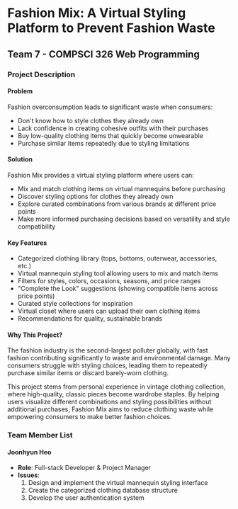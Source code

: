 # Fashion Mix: A Virtual Styling Platform to Prevent Fashion Waste

## Team 7 - COMPSCI 326 Web Programming

### Project Description

#### Problem
Fashion overconsumption leads to significant waste when consumers:
- Don't know how to style clothes they already own
- Lack confidence in creating cohesive outfits with their purchases
- Buy low-quality clothing items that quickly become unwearable
- Purchase similar items repeatedly due to styling limitations

#### Solution
Fashion Mix provides a virtual styling platform where users can:
- Mix and match clothing items on virtual mannequins before purchasing
- Discover styling options for clothes they already own
- Explore curated combinations from various brands at different price points
- Make more informed purchasing decisions based on versatility and style compatibility

#### Key Features
- Categorized clothing library (tops, bottoms, outerwear, accessories, etc.)
- Virtual mannequin styling tool allowing users to mix and match items
- Filters for styles, colors, occasions, seasons, and price ranges
- "Complete the Look" suggestions (showing compatible items across price points)
- Curated style collections for inspiration
- Virtual closet where users can upload their own clothing items
- Recommendations for quality, sustainable brands

#### Why This Project?
The fashion industry is the second-largest polluter globally, with fast fashion contributing significantly to waste and environmental damage. Many consumers struggle with styling choices, leading them to repeatedly purchase similar items or discard barely-worn clothing.

This project stems from personal experience in vintage clothing collection, where high-quality, classic pieces become wardrobe staples. By helping users visualize different combinations and styling possibilities without additional purchases, Fashion Mix aims to reduce clothing waste while empowering consumers to make better fashion choices.

### Team Member List

#### Joonhyun Heo
- **Role**: Full-stack Developer & Project Manager
- **Issues**:
  1. Design and implement the virtual mannequin styling interface
  2. Create the categorized clothing database structure
  3. Develop the user authentication system
